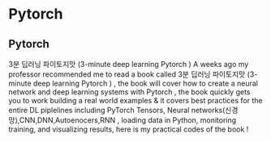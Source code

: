 # Pytorch
Pytorch
---

3분 딥러닝 파이토지맛 (3-minute deep learning Pytorch )
A weeks ago my professor recommended  me to read a book called 3분 딥러닝 파이토지맛 (3-minute deep learning Pytorch ) ,
the book will cover how to create a neural network and deep learning systems with Pytorch , the book quickly gets you to work building a real world examples & it covers best practices for the entire DL piplelines including PyTorch Tensors, Neural networks(신경망),CNN,DNN,Autoenocers,RNN , loading data in Python, monitoring training, and visualizing results, here is my practical codes of the book !
